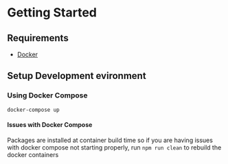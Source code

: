 # Getting Started

## Requirements

- [Docker](https://www.docker.com/get-started)

## Setup Development evironment

### Using Docker Compose

`docker-compose up`

#### Issues with Docker Compose

Packages are installed at container build time so if you are having issues with docker compose not starting properly, run `npm run clean` to rebuild the docker containers
